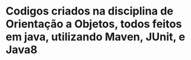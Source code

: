 # Codigos criados na disciplina de Orientação a Objetos, todos feitos em java, utilizando Maven, JUnit, e Java8
